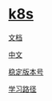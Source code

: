 # [k8s](https://kubernetes.io/)

[文档](https://kubernetes.io/docs/home/)

[中文](https://kubernetes.io/zh-cn/docs/home/)

[稳定版本号](https://storage.googleapis.com/kubernetes-release/release/stable.txt)

[学习路径](https://github.com/caicloud/kube-ladder)
